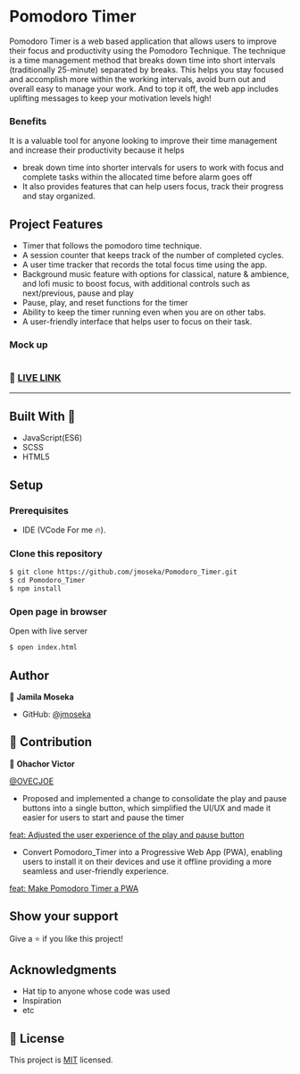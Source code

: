 # Pomodoro Timer

 Pomodoro Timer is a web based application that allows users to improve their focus and productivity using the Pomodoro Technique. The technique is a time management method that breaks down time into short intervals (traditionally 25-minute) separated by breaks. This helps you stay focused and accomplish more within the working intervals, avoid burn out and overall easy to manage your work. And to top it off, the web app includes uplifting messages to keep your motivation levels high!

### Benefits 
 It is a valuable tool for anyone looking to improve their time management and increase their productivity because it helps
 - break down time into shorter intervals for users to work with focus and complete tasks within the allocated time before alarm goes off
 - It also provides features that can help users focus, track their progress and stay organized.


## Project Features

- Timer that follows the pomodoro time technique.
- A session counter that keeps track of the number of completed cycles.
- A user time tracker that records the total focus time using the app.
- Background music feature with options for classical, nature & ambience, and lofi music to boost focus, with additional controls such as next/previous, pause and play
- Pause, play, and reset functions for the timer
- Ability to keep the timer running even when you are on other tabs.
- A user-friendly interface that helps user to focus on their task.

### Mock up

<img src="mockup-timer.png" alt="" />

### 🔴 [LIVE LINK](https://pomodoro-timer9.netlify.app/)

<hr>

## Built With 🔨

- JavaScript(ES6)
- SCSS
- HTML5 

## Setup

### Prerequisites

- IDE (VCode For me 🔥).

### Clone this repository

```bash
$ git clone https://github.com/jmoseka/Pomodoro_Timer.git
$ cd Pomodoro_Timer
$ npm install
```

### Open page in browser
Open with live server
```bash
$ open index.html
```

## Author

👤 **Jamila Moseka**

- GitHub: [@jmoseka](https://github.com/jmoseka)

## 🤝 Contribution
👤 **Ohachor Victor**

[@OVECJOE](https://github.com/OVECJOE) 
- Proposed and implemented a change to consolidate the play and pause buttons into a single button, which simplified the UI/UX and made it easier for users to start and pause the timer

[feat: Adjusted the user experience of the play and pause button](https://github.com/jmoseka/Pomodoro_Timer/pull/9)
- Convert Pomodoro_Timer into a Progressive Web App (PWA), enabling users to install it on their devices and use it offline providing a more seamless and user-friendly experience.

[feat: Make Pomodoro Timer a PWA](https://github.com/jmoseka/Pomodoro_Timer/pull/10)

## Show your support

Give a ⭐️ if you like this project!

## Acknowledgments

- Hat tip to anyone whose code was used
- Inspiration
- etc

## 📝 License

This project is [MIT](./MIT.md) licensed.
